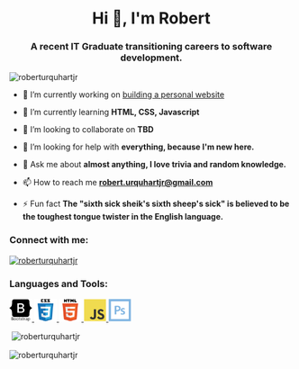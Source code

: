 <h1 align="center">Hi 👋, I'm Robert</h1>
<h3 align="center">A recent IT Graduate transitioning careers to software development.</h3>

<p align="left"> <img src="https://komarev.com/ghpvc/?username=roberturquhartjr&label=Profile%20views&color=0e75b6&style=flat" alt="roberturquhartjr" /> </p>

- 🔭 I’m currently working on [building a personal website](https://roberturquhartjr.github.io/RobertUrquhart-site/)

- 🌱 I’m currently learning **HTML, CSS, Javascript**

- 👯 I’m looking to collaborate on **TBD**

- 🤝 I’m looking for help with **everything, because I'm new here.**

- 💬 Ask me about **almost anything, I love trivia and random knowledge.**

- 📫 How to reach me **robert.urquhartjr@gmail.com**

- ⚡ Fun fact **The "sixth sick sheik's sixth sheep's sick" is believed to be the toughest tongue twister in the English language.**

<h3 align="left">Connect with me:</h3>
<p align="left">
<a href="https://linkedin.com/in/roberturquhartjr" target="blank"><img align="center" src="https://raw.githubusercontent.com/rahuldkjain/github-profile-readme-generator/master/src/images/icons/Social/linked-in-alt.svg" alt="roberturquhartjr" height="30" width="40" /></a>
</p>

<h3 align="left">Languages and Tools:</h3>
<p align="left"> <a href="https://getbootstrap.com" target="_blank" rel="noreferrer"> <img src="https://raw.githubusercontent.com/devicons/devicon/master/icons/bootstrap/bootstrap-plain-wordmark.svg" alt="bootstrap" width="40" height="40"/> </a> <a href="https://www.w3schools.com/css/" target="_blank" rel="noreferrer"> <img src="https://raw.githubusercontent.com/devicons/devicon/master/icons/css3/css3-original-wordmark.svg" alt="css3" width="40" height="40"/> </a> <a href="https://www.w3.org/html/" target="_blank" rel="noreferrer"> <img src="https://raw.githubusercontent.com/devicons/devicon/master/icons/html5/html5-original-wordmark.svg" alt="html5" width="40" height="40"/> </a> <a href="https://developer.mozilla.org/en-US/docs/Web/JavaScript" target="_blank" rel="noreferrer"> <img src="https://raw.githubusercontent.com/devicons/devicon/master/icons/javascript/javascript-original.svg" alt="javascript" width="40" height="40"/> </a> <a href="https://www.photoshop.com/en" target="_blank" rel="noreferrer"> <img src="https://raw.githubusercontent.com/devicons/devicon/master/icons/photoshop/photoshop-line.svg" alt="photoshop" width="40" height="40"/> </a> </p>

<p>&nbsp;<img align="center" src="https://github-readme-stats.vercel.app/api?username=roberturquhartjr&show_icons=true&locale=en" alt="roberturquhartjr" /></p>

<p><img align="center" src="https://github-readme-streak-stats.herokuapp.com/?user=roberturquhartjr&" alt="roberturquhartjr" /></p>
